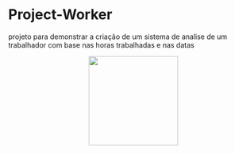 # Project-Worker
 projeto para demonstrar a criação de um sistema de analise de um trabalhador com base nas horas trabalhadas e nas datas

<div align="center">
  
  <a href="https://github.com/zeMatheusLira">
  <img height="180em" src="https://github.com/user-attachments/assets/bb7ca0ca-df8a-460b-af4b-04d0494f2cad"/>
  
</div>
